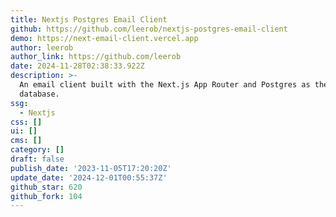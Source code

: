 ```yaml
---
title: Nextjs Postgres Email Client
github: https://github.com/leerob/nextjs-postgres-email-client
demo: https://next-email-client.vercel.app
author: leerob
author_link: https://github.com/leerob
date: 2024-11-28T02:38:33.922Z
description: >-
  An email client built with the Next.js App Router and Postgres as the
  database.
ssg:
  - Nextjs
css: []
ui: []
cms: []
category: []
draft: false
publish_date: '2023-11-05T17:20:20Z'
update_date: '2024-12-01T00:55:37Z'
github_star: 620
github_fork: 104
---
```

